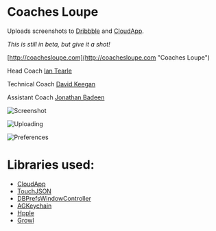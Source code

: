 Coaches Loupe
========

Uploads screenshots to [Dribbble](http://dribbble.com) and [CloudApp](http://getcloudapp.com).

*This is still in beta, but give it a shot!*

[http://coachesloupe.com](http://coachesloupe.com "Coaches Loupe")

Head Coach [Ian Tearle](http://iantearle.com)

Technical Coach [David Keegan](http://inscopeapps.com)

Assistant Coach [Jonathan Badeen](http://www.badeen.com)

![Screenshot](https://github.com/InScopeApps/Coaches-Loupe/raw/master/Screenshots/Main.png "Screenshot")

![Uploading](https://github.com/InScopeApps/Coaches-Loupe/raw/master/Screenshots/Uploading.png "Uploading")

![Preferences](https://github.com/InScopeApps/Coaches-Loupe/raw/master/Screenshots/Preferences.png "Preferences")

Libraries used:
========

* [CloudApp](https://github.com/cloudapp/objective-c)
* [TouchJSON](https://github.com/TouchCode/TouchJSON)
* [DBPrefsWindowController](http://www.mere-mortal-software.com/blog/details.php?d=2007-03-11)
* [AGKeychain](http://homepage.mac.com/agerson/examples/keychain)
* [Hpple](https://github.com/topfunky/hpple)
* [Growl](http://growl.info)
